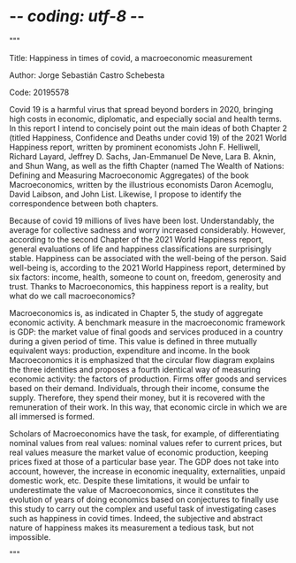 # -*- coding: utf-8 -*-
"""

Title: Happiness in times of covid, a macroeconomic measurement

Author: Jorge Sebastián Castro Schebesta

Code: 20195578


Covid 19 is a harmful virus that spread beyond borders in 2020, bringing high
costs in economic, diplomatic, and especially social and health terms. In this
report I intend to concisely point out the main ideas of both Chapter 2 
(titled Happiness, Confidence and Deaths under covid 19) of the 2021 World 
Happiness report, written by prominent economists John F. Helliwell, Richard 
Layard, Jeffrey D. Sachs, Jan-Emmanuel De Neve, Lara B. Aknin, and Shun Wang, 
as well as the fifth Chapter (named The Wealth of Nations: Defining and 
Measuring Macroeconomic Aggregates) of the book Macroeconomics, written by 
the illustrious economists Daron Acemoglu, David Laibson, and John List. 
Likewise, I propose to identify the correspondence between both chapters.

Because of covid 19 millions of lives have been lost. 
Understandably, the average for collective sadness and worry increased
considerably. However, according to the second Chapter of the 2021 World 
Happiness report, general evaluations of life and happiness classifications 
are surprisingly stable. Happiness can be associated with the well-being of 
the person. Said well-being is, according to the 2021 World Happiness report, 
determined by six factors: income, health, someone to count on, freedom, 
generosity and trust. Thanks to Macroeconomics, this happiness report is a 
reality, but what do we call macroeconomics?

Macroeconomics is, as indicated in Chapter 5, the study of aggregate economic 
activity. A benchmark measure in the macroeconomic framework is GDP: the 
market value of final goods and services produced in a country during a given
period of time. This value is defined in three mutually equivalent ways: 
production, expenditure and income. In the book Macroeconomics it is 
emphasized that the circular flow diagram explains the three identities and
proposes a fourth identical way of measuring economic activity: the factors of
production. Firms offer goods and services based on their demand. Individuals, 
through their income, consume the supply. Therefore, they spend their money, 
but it is recovered with the remuneration of their work. In this way, that 
economic circle in which we are all immersed is formed.

Scholars of Macroeconomics have the task, for example, of differentiating 
nominal values from real values: nominal values refer to current prices, 
but real values measure the market value of economic production, keeping 
prices fixed at those of a particular base year. The GDP does not take into 
account, however, the increase in economic inequality, externalities, 
unpaid domestic work, etc. Despite these limitations, it would be unfair to 
underestimate the value of Macroeconomics, since it constitutes the evolution 
of years of doing economics based on conjectures to finally use this study to 
carry out the complex and useful task of investigating cases such as happiness 
in covid times. Indeed, the subjective and abstract nature of happiness makes 
its measurement a tedious task, but not impossible.


"""
